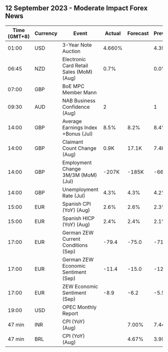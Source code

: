 ## 12 September 2023 - Moderate Impact Forex News

| Time (GMT+8) | Currency | Event | Actual | Forecast | Previous |
|------|----------|-------|--------|----------|----------|
| 01:00 | USD | 3-Year Note Auction | 4.660% |  | 4.398% |
| 06:45 | NZD | Electronic Card Retail Sales (MoM) (Aug) | 0.7% |  | 0.0% |
| 07:00 | GBP | BoE MPC Member Mann |  |  |  |
| 09:30 | AUD | NAB Business Confidence (Aug) | 2 |  | 1 |
| 14:00 | GBP | Average Earnings Index +Bonus (Jul) | 8.5% | 8.2% | 8.4% |
| 14:00 | GBP | Claimant Count Change (Aug) | 0.9K | 17.1K | 7.4K |
| 14:00 | GBP | Employment Change 3M/3M (MoM) (Jul) | -207K | -185K | -66K |
| 14:00 | GBP | Unemployment Rate (Jul) | 4.3% | 4.3% | 4.2% |
| 15:00 | EUR | Spanish CPI (YoY) (Aug) | 2.6% | 2.6% | 2.3% |
| 15:00 | EUR | Spanish HICP (YoY) (Aug) | 2.4% | 2.4% | 2.1% |
| 17:00 | EUR | German ZEW Current Conditions (Sep) | -79.4 | -75.0 | -71.3 |
| 17:00 | EUR | German ZEW Economic Sentiment (Sep) | -11.4 | -15.0 | -12.3 |
| 17:00 | EUR | ZEW Economic Sentiment (Sep) | -8.9 | -6.2 | -5.5 |
| 19:00 | USD | OPEC Monthly Report |  |  |  |
| 47 min | INR | CPI (YoY) (Aug) |  | 7.00% | 7.44% |
| 47 min | BRL | CPI (YoY) (Aug) |  | 4.67% | 3.99% |
